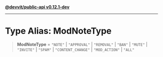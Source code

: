 [**@devvit/public-api v0.12.1-dev**](../../README.md)

---

# Type Alias: ModNoteType

> **ModNoteType** = `"NOTE"` \| `"APPROVAL"` \| `"REMOVAL"` \| `"BAN"` \| `"MUTE"` \| `"INVITE"` \| `"SPAM"` \| `"CONTENT_CHANGE"` \| `"MOD_ACTION"` \| `"ALL"`
